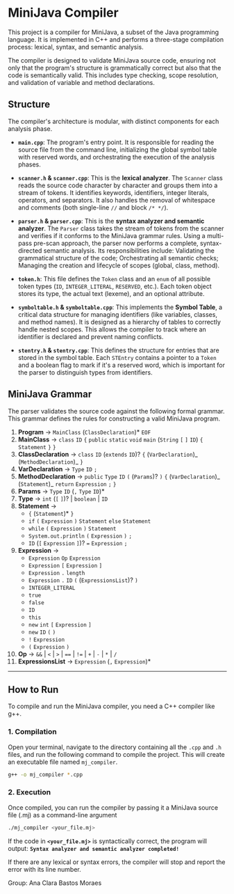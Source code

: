 # MiniJava Compiler

This project is a compiler for MiniJava, a subset of the Java programming language. It is implemented in C++ and performs a three-stage compilation process: lexical, syntax, and semantic analysis.

The compiler is designed to validate MiniJava source code, ensuring not only that the program's structure is grammatically correct but also that the code is semantically valid. This includes type checking, scope resolution, and validation of variable and method declarations.

## Structure

The compiler's architecture is modular, with distinct components for each analysis phase.

- **`main.cpp`**: The program's entry point. It is responsible for reading the source file from the command line, initializing the global symbol table with reserved words, and orchestrating the execution of the analysis phases.

- **`scanner.h` & `scanner.cpp`**: This is the **lexical analyzer**. The `Scanner` class reads the source code character by character and groups them into a stream of tokens. It identifies keywords, identifiers, integer literals, operators, and separators. It also handles the removal of whitespace and comments (both single-line `//` and block `/* */`).

- **`parser.h` & `parser.cpp`**: This is the **syntax analyzer and semantic analyzer**. The `Parser` class takes the stream of tokens from the scanner and verifies if it conforms to the MiniJava grammar rules. Using a multi-pass pre-scan approach, the parser now performs a complete, syntax-directed semantic analysis. Its responsibilities include: Validating the grammatical structure of the code; Orchestrating all semantic checks; Managing the creation and lifecycle of scopes (global, class, method).

- **`token.h`**: This file defines the `Token` class and an `enum` of all possible token types (`ID`, `INTEGER_LITERAL`, `RESERVED`, etc.). Each token object stores its type, the actual text (lexeme), and an optional attribute.

- **`symboltable.h` & `symboltable.cpp`**: This implements the **Symbol Table**, a critical data structure for managing identifiers (like variables, classes, and method names). It is designed as a hierarchy of tables to correctly handle nested scopes. This allows the compiler to track where an identifier is declared and prevent naming conflicts.

- **`stentry.h` & `stentry.cpp`**: This defines the structure for entries that are stored in the symbol table. Each `STEntry` contains a pointer to a `Token` and a boolean flag to mark if it's a reserved word, which is important for the parser to distinguish types from identifiers.

## MiniJava Grammar

The parser validates the source code against the following formal grammar. This grammar defines the rules for constructing a valid MiniJava program.

1.  **Program** → `MainClass` (`ClassDeclaration`)\* `EOF`
2.  **MainClass** → `class` `ID` `{` `public` `static` `void` `main` (`String` `[` `]` `ID`) `{` `Statement` `}` `}`
3.  **ClassDeclaration** → `class` `ID` (`extends` `ID`)? `{` (`VarDeclaration`)_ (`MethodDeclaration`)_ `}`
4.  **VarDeclaration** → `Type` `ID` `;`
5.  **MethodDeclaration** → `public` `Type` `ID` `(` (`Params`)? `)` `{` (`VarDeclaration`)_ (`Statement`)_ `return` `Expression` `;` `}`
6.  **Params** → `Type` `ID` (`,` `Type` `ID`)\*
7.  **Type** → `int` (`[` `]`)? | `boolean` | `ID`
8.  **Statement** →
    - `{` (`Statement`)\* `}`
    - `if` `(` `Expression` `)` `Statement` `else` `Statement`
    - `while` `(` `Expression` `)` `Statement`
    - `System.out.println` `(` `Expression` `)` `;`
    - `ID` (`[` `Expression` `]`)? `=` `Expression` `;`
9.  **Expression** →
    - `Expression` `Op` `Expression`
    - `Expression` `[` `Expression` `]`
    - `Expression` `.` `length`
    - `Expression` `.` `ID` `(` (`ExpressionsList`)? `)`
    - `INTEGER_LITERAL`
    - `true`
    - `false`
    - `ID`
    - `this`
    - `new` `int` `[` `Expression` `]`
    - `new` `ID` `(` `)`
    - `!` `Expression`
    - `(` `Expression` `)`
10. **Op** → `&&` | `<` | `>` | `==` | `!=` | `+` | `-` | `*` | `/`
11. **ExpressionsList** → `Expression` (`,` `Expression`)\*

---

## How to Run

To compile and run the MiniJava compiler, you need a C++ compiler like g++.

### 1. Compilation

Open your terminal, navigate to the directory containing all the `.cpp` and `.h` files, and run the following command to compile the project. This will create an executable file named `mj_compiler`.

```bash
g++ -o mj_compiler *.cpp
```

### 2. Execution

Once compiled, you can run the compiler by passing it a MiniJava source file (.mj) as a command-line argument

```bash
./mj_compiler <your_file.mj>
```

If the code in **`<your_file.mj>`** is syntactically correct, the program will output:
**`Syntax analyzer and semantic analyzer completed!`**

If there are any lexical or syntax errors, the compiler will stop and report the error with its line number.

Group: Ana Clara Bastos Moraes
